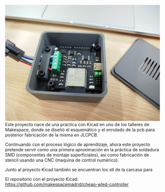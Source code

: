 ![resultado final](/images/final_result.jpg)
Este proyecto nace de una práctica con Kicad en uno de los talleres de Makespace,
donde se diseñó el esquemático y el enrutado de la pcb para posterior fabricación de la misma en JLCPCB.

Continuando con el proceso lógico de aprendizaje, 
ahora este proyecto pretende servir como una primera aproximación en la práctica de soldadura SMD (componentes de montaje superficiales), 
así como fabricación de stencil usando una CNC (maquina de control numérico).

Junto al proyecto Kicad también se encuentran los stl de la carcasa para 

El repositorio con el proyecto Kicad: https://github.com/makespacemadrid/cheap-wled-controller